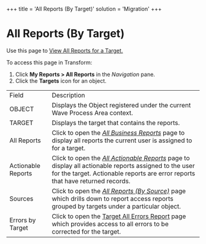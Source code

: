 +++
title = 'All Reports (By Target)'
solution = 'Migration'
+++

# All Reports (By Target)

<div class="use">

Use this page to [View All Reports for a
Target.](../Use_Cases/View_Reports#View_all_Reports_for_an_Object_Target_or_Source)

</div>

To access this page in Transform:

1.  Click **My Reports \> All Reports** in the *Navigation* pane.
2.  Click the **Targets** icon for an
object.

|                    |                                                                                                                                                                                                                       |
| ------------------ | --------------------------------------------------------------------------------------------------------------------------------------------------------------------------------------------------------------------- |
| Field              | Description                                                                                                                                                                                                           |
| OBJECT             | Displays the Object registered under the current Wave Process Area context.                                                                                                                                           |
| TARGET             | Displays the target that contains the reports.                                                                                                                                                                        |
| All Reports        | Click to open the *[All Business Reports](All_Business_Reports)* page to display all reports the current user is assigned to for a target.                                                                        |
| Actionable Reports | Click to open the *[All Actionable Reports](All_Actionable_Reports)* page to display all actionable reports assigned to the user for the target. Actionable reports are error reports that have returned records. |
| Sources            | Click to open the *[All Reports (By Source)](All_Reports_By_Source)* page which drills down to report access reports grouped by targets under a particular object.                                                |
| Errors by Target   | Click to open the [Target All Errors Report](Target_All_Errors_Report) page which provides access to all errors to be corrected for the target.                                                                   |
